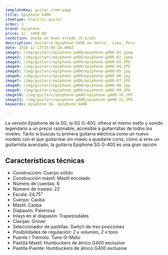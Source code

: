 ```yaml
---
templateKey: guitar-item-page
title: Epiphone G400
itemtype: electric-guitar
order: 1
brand: epiphone
price: S/. 1450.00
condition: Usada en buen estado (8.5/10)
description: Guitarra Epiphone G400 en Venta!, Lima, Peru
date: 2016-12-17T15:04:10.000Z
image1: /img/guitars/epiphone-g400/epiphone-g400-01.jpeg
image2: /img/guitars/epiphone-g400/epiphone-g400-02.jpeg
image3: /img/guitars/epiphone-g400/epiphone-g400-03.JPG
image4: /img/guitars/epiphone-g400/epiphone-g400-04.JPG
image5: /img/guitars/epiphone-g400/epiphone-g400-05.jpg
image6: /img/guitars/epiphone-g400/epiphone-g400-06.jpg
image7: /img/guitars/epiphone-g400/epiphone-g400-07.JPG
image8: /img/guitars/epiphone-g400/epiphone-g400-08.jpg
image9: /img/guitars/epiphone-g400/epiphone-g400-09.JPG
image10: /img/guitars/epiphone-g400/epiphone-g400-10.JPG
image11: /img/guitars/epiphone-g400/epiphone-g400-11.JPG
keywords: epiphone SG, epiphone G400

---
```

La versión Epiphone de la SG, la SG G-400, ofrece el mismo estilo y sonido legendario a un precio razonable, accesible a guitarristas de todos los niveles. Tanto si buscas tu primera guitarra eléctrica como un nuevo modelo con el que guitarrear sin miedo a quedarte corto, cómo si eres un guitarrista avanzado, la guitarra Epiphone SG G-400 es una gran opción

## Características técnicas

* Construcción: Cuerpo sólido
* Construcción mástil: Mástil encolado
* Número de cuerdas: 6
* Número de trastes: 22
* Escala: 24,75"
* Cuerpo: Caoba
* Mástil: Caoba
* Diapasón: Palorrosa
* Inlays en el diapasón: Trapezoidales
* Clavijas: Grover
* Seleccionador de pastillas: Switch de tres posiciones
* Posibilidades de regulación: 2 x volumen, 2 x tono
* Puente / Trémolo: Tune-O-Matic
* Pastilla Mastil: Humbuckers de álnico G400 exclusive
* Pastilla Puente: Humbuckers de álnico G400 exclusive